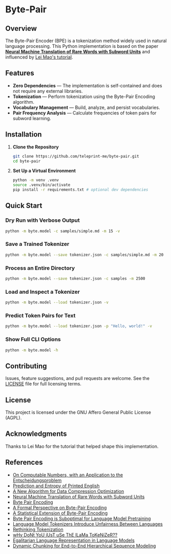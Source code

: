 # Byte-Pair

## Overview

The Byte-Pair Encoder (BPE) is a tokenization method widely used in natural
language processing. This Python implementation is based on the paper
[**Neural Machine Translation of Rare Words with Subword Units**](https://arxiv.org/abs/1508.07909v5)
and influenced by
[Lei Mao's tutorial](https://leimao.github.io/blog/Byte-Pair-Encoding/).

## Features

- **Zero Dependencies** — The implementation is self-contained and does not
  require any external libraries.
- **Tokenization** — Perform tokenization using the Byte-Pair Encoding
  algorithm.
- **Vocabulary Management** — Build, analyze, and persist vocabularies.
- **Pair Frequency Analysis** — Calculate frequencies of token pairs for
  subword learning.

## Installation

1. **Clone the Repository**

   ```sh
   git clone https://github.com/teleprint-me/byte-pair.git
   cd byte-pair
   ```

2. **Set Up a Virtual Environment**

   ```sh
   python -m venv .venv
   source .venv/bin/activate
   pip install -r requirements.txt # optional dev dependencies
   ```

## Quick Start

### Dry Run with Verbose Output

```sh
python -m byte.model -c samples/simple.md -m 15 -v
```

### Save a Trained Tokenizer

```sh
python -m byte.model --save tokenizer.json -c samples/simple.md -m 20
```

### Process an Entire Directory

```sh
python -m byte.model --save tokenizer.json -c samples -m 2500
```

### Load and Inspect a Tokenizer

```sh
python -m byte.model --load tokenizer.json -v
```

### Predict Token Pairs for Text

```sh
python -m byte.model --load tokenizer.json -p "Hello, world!" -v
```

### Show Full CLI Options

```sh
python -m byte.model -h
```

## Contributing

Issues, feature suggestions, and pull requests are welcome. See the
[LICENSE](LICENSE) file for full licensing terms.

## License

This project is licensed under the GNU Affero General Public License (AGPL).

## Acknowledgments

Thanks to Lei Mao for the tutorial that helped shape this implementation.

## References

- [On Computable Numbers, with an Application to the Entscheidungsproblem](https://archive.org/details/Turing1936OnCumputableNumbers)
- [Prediction and Entropy of Printed English](https://archive.org/details/bstj30-1-50)
- [A New Algorithm for Data Compression Optimization](https://arxiv.org/abs/1209.1045)
- [Neural Machine Translation of Rare Words with Subword Units](https://arxiv.org/abs/1508.07909)
- [Byte Pair Encoding](https://leimao.github.io/blog/Byte-Pair-Encoding/)
- [A Formal Perspective on Byte-Pair Encoding](https://arxiv.org/abs/2306.16837)
- [A Statistical Extension of Byte-Pair Encoding](https://paperswithcode.com/paper/a-statistical-extension-of-byte-pair-encoding)
- [Byte Pair Encoding is Suboptimal for Language Model Pretraining](https://arxiv.org/abs/2004.03720v2)
- [Language Model Tokenizers Introduce Unfairness Between Languages](https://arxiv.org/abs/2305.15425)
- [Rethinking Tokenization](https://arxiv.org/abs/2403.00417)
- [wHy DoNt YoU jUsT uSe ThE lLaMa ToKeNiZeR??](https://huggingface.co/blog/catherinearnett/dangers-of-tokenizer-recycling)
- [Egalitarian Language Representation in Language Models](https://arxiv.org/abs/2409.11501)
- [Dynamic Chunking for End-to-End Hierarchical Sequence Modeling](https://arxiv.org/abs/2507.07955v2)
